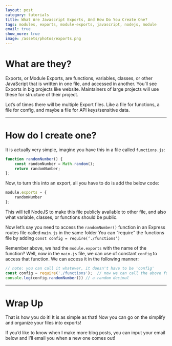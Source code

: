 ```yaml
---
layout: post
category: tutorials
title: What Are Javascript Exports, And How Do You Create One?
tags: modules, exports, module-exports, javascript, nodejs, module
email: true
show_more: true
image: /assets/photos/exports.png
---
```


# What are they?

Exports, or Module Exports, are functions, variables, classes, or other JavaScript that is written in one file, and accessed in another. You’ll see Exports in big projects like website. Maintainers of large projects will use these for structure of their project.

Lot’s of times there will be multiple Export files. Like a file for functions, a file for config, and maybe a file for API keys/sensitive data.

---

# How do I create one?

It is actually very simple, imagine you have this in a file called `functions.js`:
```javascript
function randomNumber() {
    const randomNumber = Math.random();
    return randomNumber;
};
```

Now, to turn this into an export, all you have to do is add the below code:
```javascript
module.exports = {
    randomNumber
};
```

This will tell NodeJS to make this file publicly available to other file, and also what variable, classes, or functions should be public.

Now let’s say you need to access the `randomNumber()` function in an Express routes file called `main.js` in the same folder You can “require” the functions file by adding `const config = require(‘./functions’)`

Remember above, we had the `module.exports` with the name of the function? Well, now in the `main.js` file, we can use of constant `config` to access that function. We can access it in the following manner:

```javascript
// note: you can call it whatever, it doesn't have to be 'config'
const config = require('./functions');  // now we can call the above function through our config constant:
console.log(config.randomNumber()) // a random decimal
```

---

# Wrap Up

That is how you do it! It is as simple as that! Now you can go on the simplify and organize your files into exports!

If you’d like to know when I make more blog posts, you can input your email below and I’ll email you when a new one comes out!
